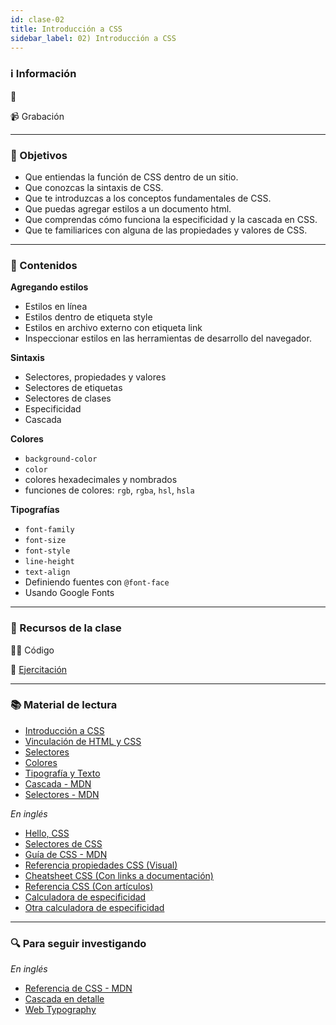 ```yaml
---
id: clase-02
title: Introducción a CSS
sidebar_label: 02) Introducción a CSS
---
```


### ℹ️ Información

📆

📹 Grabación

---

### 🏁 Objetivos

- Que entiendas la función de CSS dentro de un sitio.
- Que conozcas la sintaxis de CSS.
- Que te introduzcas a los conceptos fundamentales de CSS.
- Que puedas agregar estilos a un documento html.
- Que comprendas cómo funciona la especificidad y la cascada en CSS.
- Que te familiarices con alguna de las propiedades y valores de CSS.

---

### 📝 Contenidos

**Agregando estilos**

- Estilos en línea
- Estilos dentro de etiqueta style
- Estilos en archivo externo con etiqueta link
- Inspeccionar estilos en las herramientas de desarrollo del navegador.

**Sintaxis**

- Selectores, propiedades y valores
- Selectores de etiquetas
- Selectores de clases
- Especificidad
- Cascada

**Colores**

- `background-color`
- `color`
- colores hexadecimales y nombrados
- funciones de colores: `rgb`, `rgba`, `hsl`, `hsla`

**Tipografías**

- `font-family`
- `font-size`
- `font-style`
- `line-height`
- `text-align`
- Definiendo fuentes con `@font-face`
- Usando Google Fonts

---

### 🚀 Recursos de la clase

👩‍💻 Código

💪 [Ejercitación](https://github.com/Ada-IT/ejercicios-frontend/blob/master/modulo-1/ejercicios/05-introduccion-a-css.md)

---

### 📚 Material de lectura

- [Introducción a CSS](https://frontend.adaitw.org/docs/html-css/hc07)
- [Vinculación de HTML y CSS](https://frontend.adaitw.org/docs/html-css/hc08)
- [Selectores](https://frontend.adaitw.org/docs/html-css/hc09)
- [Colores](https://frontend.adaitw.org/docs/html-css/hc10)
- [Tipografía y Texto](https://frontend.adaitw.org/docs/html-css/hc11)
- [Cascada - MDN](https://developer.mozilla.org/es/docs/Learn/CSS/Building_blocks/Cascada_y_herencia)
- [Selectores - MDN](https://developer.mozilla.org/es/docs/Learn/CSS/Building_blocks/Selectores_CSS)

_En inglés_

- [Hello, CSS](https://www.internetingishard.com/html-and-css/hello-css/)
- [Selectores de CSS](https://www.internetingishard.com/html-and-css/css-selectors/)
- [Guía de CSS - MDN](https://developer.mozilla.org/es/docs/Learn/CSS/First_steps)
- [Referencia propiedades CSS (Visual)](https://cssreference.io/)
- [Cheatsheet CSS (Con links a documentación)](https://adam-marsden.co.uk/css-cheat-sheet)
- [Referencia CSS (Con artículos)](https://tympanus.net/codrops/css_reference/)
- [Calculadora de especificidad](https://specificity.keegan.st/)
- [Otra calculadora de especificidad](https://polypane.app/css-specificity-calculator/)

---

### 🔍 Para seguir investigando

_En inglés_

- [Referencia de CSS - MDN](https://developer.mozilla.org/en-US/docs/Web/CSS/Reference)
- [Cascada en detalle](https://wattenberger.com/blog/css-cascade)
- [Web Typography](https://www.internetingishard.com/html-and-css/web-typography/)

